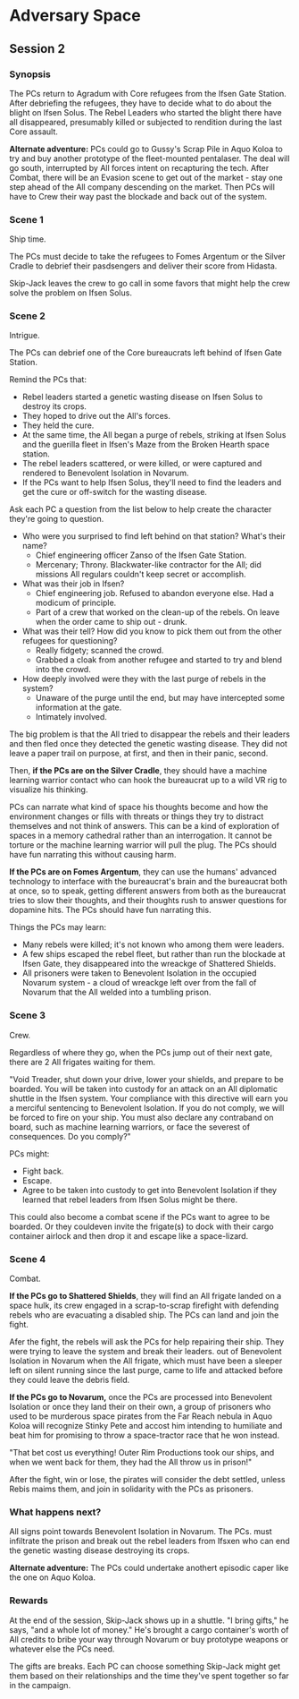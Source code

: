 # Adversary Space

## Session 2

### Synopsis

The PCs return to Agradum with Core refugees from the Ifsen Gate Station. After debriefing the refugees, they have to decide what to do about the blight on Ifsen Solus. The Rebel Leaders who started the blight there have all disappeared, presumably killed or subjected to rendition during the last Core assault.

**Alternate adventure:** PCs could go to Gussy's Scrap Pile in Aquo Koloa to try and buy another prototype of the fleet-mounted pentalaser. The deal will go south, interrupted by All forces intent on recapturing the tech. After Combat, there will be an Evasion scene to get out of the market - stay one step ahead of the All company descending on the market. Then PCs will have to Crew their way past the blockade and back out of the system.

### Scene 1

Ship time.

The PCs must decide to take the refugees to Fomes Argentum or the Silver Cradle to debrief their pasdsengers and deliver their score from Hidasta.

Skip-Jack leaves the crew to go call in some favors that might help the crew solve the problem on Ifsen Solus.

### Scene 2

Intrigue.

The PCs can debrief one of the Core bureaucrats left behind of Ifsen Gate Station.

Remind the PCs that:

- Rebel leaders started a genetic wasting disease on Ifsen Solus to destroy its crops.
- They hoped to drive out the All's forces.
- They held the cure.
- At the same time, the All began a purge of rebels, striking at Ifsen Solus and the guerilla fleet in Ifsen's Maze from the Broken Hearth space station.
- The rebel leaders scattered, or were killed, or were captured and rendered to Benevolent Isolation in Novarum.
- If the PCs want to help Ifsen Solus, they'll need to find the leaders and get the cure or off-switch for the wasting disease.

Ask each PC a question from the list below to help create the character they're going to question.

- Who were you surprised to find left behind on that station? What's their name?
	- Chief engineering officer Zanso of the Ifsen Gate Station.
	- Mercenary; Throny. Blackwater-like contractor for the All; did missions All regulars couldn't keep secret or accomplish.
- What was their job in Ifsen?
	- Chief engineering job. Refused to abandon everyone else. Had a modicum of principle.
	- Part of a crew that worked on the clean-up of the rebels. On leave when the order came to ship out - drunk.
- What was their tell? How did you know to pick them out from the other refugees for questioning?
	- Really fidgety; scanned the crowd.
	- Grabbed a cloak from another refugee and started to try and blend into the crowd.
- How deeply involved were they with the last purge of rebels in the system?
	- Unaware of the purge until the end, but may have intercepted some information at the gate.
	- Intimately involved.

The big problem is that the All tried to disappear the rebels and their leaders and then fled once they detected the genetic wasting disease. They did not leave a paper trail on purpose, at first, and then in their panic, second.

Then, **if the PCs are on the Silver Cradle**, they should have a machine learning warrior contact who can hook the bureaucrat up to a wild VR rig to visualize his thinking.

PCs can narrate what kind of space his thoughts become and how the environment changes or fills with threats or things they try to distract themselves and not think of answers. This can be a kind of exploration of spaces in a memory cathedral rather than an interrogation. It cannot be torture or the machine learning warrior will pull the plug. The PCs should have fun narrating this without causing harm.

**If the PCs are on Fomes Argentum**, they can use the humans' advanced technology to interface with the bureaucrat's brain and the bureaucrat both at once, so to speak, getting different answers from both as the bureaucrat tries to slow their thoughts, and their thoughts rush to answer questions for dopamine hits. The PCs should have fun narrating this.

Things the PCs may learn:

- Many rebels were killed; it's not known who among them were leaders.
- A few ships escaped the rebel fleet, but rather than run the blockade at Ifsen Gate, they disappeared into the wreackge of Shattered Shields.
- All prisoners were taken to Benevolent Isolation in the occupied Novarum system - a cloud of wreackge left over from the fall of Novarum that the All welded into a tumbling prison.

### Scene 3

Crew.

Regardless of where they go, when the PCs jump out of their next gate, there are 2 All frigates waiting for them. 

"Void Treader, shut down your drive, lower your shields, and prepare to be boarded. You will be taken into custody for an attack on an All diplomatic shuttle in the Ifsen system. Your compliance with this directive will earn you a merciful sentencing to Benevolent Isolation. If you do not comply, we will be forced to fire on your ship. You must also declare any contraband on board, such as machine learning warriors, or face the severest of consequences. Do you comply?"

PCs might:

- Fight back.
- Escape.
- Agree to be taken into custody to get into Benevolent Isolation if they learned that rebel leaders from Ifsen Solus might be there.

This could also become a combat scene if the PCs want to agree to be boarded. Or they couldeven invite the frigate(s) to dock with their cargo container airlock and then drop it and escape like a space-lizard.

### Scene 4

Combat.

**If the PCs go to Shattered Shields**, they will find an All frigate landed on a space hulk, its crew engaged in a scrap-to-scrap firefight with defending rebels who are evacuating a disabled ship. The PCs can land and join the fight.

Afer the fight, the rebels will ask the PCs for help repairing their ship. They were trying to leave the system and break their leaders. out of Benevolent Isolation in Novarum when the All frigate, which must have been a sleeper left on silent running since the last purge, came to life and attacked before they could leave the debris field.

**If the PCs go to Novarum,** once the PCs are processed into Benevolent Isolation or once they land their on their own, a group of prisoners who used to be murderous space pirates from the Far Reach nebula in Aquo Koloa will recognize Stinky Pete and accost him intending to humiliate and beat him for promising to throw a space-tractor race that he won instead.

"That bet cost us everything! Outer Rim Productions took our ships, and when we went back for them, they had the All throw us in prison!"

After the fight, win or lose, the pirates will consider the debt settled, unless Rebis maims them, and join in solidarity with the PCs as prisoners.

### What happens next?

All signs point towards Benevolent Isolation in Novarum. The PCs. must infiltrate the prison and break out the rebel leaders from Ifsxen who can end the genetic wasting disease destroying its crops.

**Alternate adventure:** The PCs could undertake anothert episodic caper like the one on Aquo Koloa.

### Rewards

At the end of the session, Skip-Jack shows up in a shuttle. "I bring gifts," he says, "and a whole lot of money." He's brought a cargo container's worth of All credits to bribe your way through Novarum or buy prototype weapons or whatever else the PCs need.

The gifts are breaks. Each PC can choose something Skip-Jack might get them based on their relationships and the time they've spent together so far in the campaign.